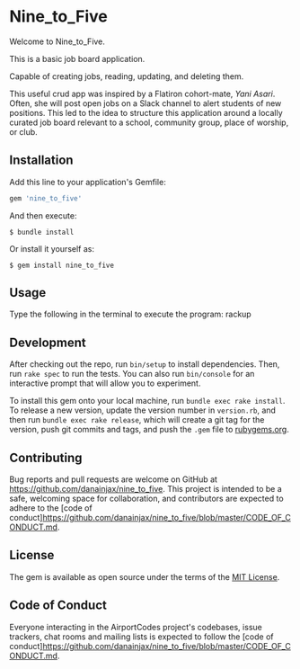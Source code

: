 # Nine_to_Five

Welcome to Nine_to_Five.

This is a basic job board application.

Capable of creating jobs, reading, updating, and deleting them.

This useful crud app was inspired by a Flatiron cohort-mate, *Yani Asari*. Often, she will post open jobs on a Slack channel to alert students of new positions. This led to the idea to structure this application around a locally curated job board relevant to a school, community group, place of worship, or club.


## Installation

Add this line to your application's Gemfile:

```ruby
gem 'nine_to_five'
```

And then execute:

    $ bundle install

Or install it yourself as:

    $ gem install nine_to_five

## Usage

Type the following in the terminal to execute the program:
    rackup

## Development

After checking out the repo, run `bin/setup` to install dependencies. Then, run `rake spec` to run the tests. You can also run `bin/console` for an interactive prompt that will allow you to experiment.

To install this gem onto your local machine, run `bundle exec rake install`. To release a new version, update the version number in `version.rb`, and then run `bundle exec rake release`, which will create a git tag for the version, push git commits and tags, and push the `.gem` file to [rubygems.org](https://rubygems.org).

## Contributing

Bug reports and pull requests are welcome on GitHub at https://github.com/danainjax/nine_to_five. This project is intended to be a safe, welcoming space for collaboration, and contributors are expected to adhere to the [code of conduct]https://github.com/danainjax/nine_to_five/blob/master/CODE_OF_CONDUCT.md.


## License

The gem is available as open source under the terms of the [MIT License](https://opensource.org/licenses/MIT).

## Code of Conduct

Everyone interacting in the AirportCodes project's codebases, issue trackers, chat rooms and mailing lists is expected to follow the [code of conduct]https://github.com/danainjax/nine_to_five/blob/master/CODE_OF_CONDUCT.md.

